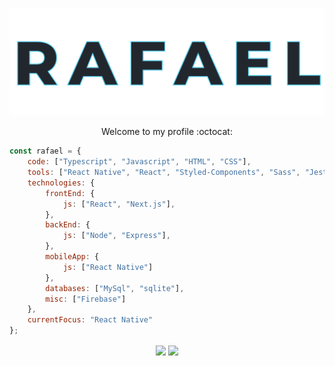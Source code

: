 <p align="center">
  <img src="title.svg" />
</p>

<p align="center">
  Welcome to my profile :octocat:
</p>

```javascript
const rafael = {
    code: ["Typescript", "Javascript", "HTML", "CSS"],
    tools: ["React Native", "React", "Styled-Components", "Sass", "Jest", "Firebase"],
    technologies: {
        frontEnd: {
            js: ["React", "Next.js"],
        },
        backEnd: {
            js: ["Node", "Express"],
        },
        mobileApp: {
            js: ["React Native"]
        },
        databases: ["MySql", "sqlite"],
        misc: ["Firebase"]
    },
    currentFocus: "React Native"
};
```

<p align="center">
  <img align="center" src="https://github-readme-stats.vercel.app/api/?username=rafalmeida73&theme=react&show_icons=true"/>
  <img align="center" src="https://github-readme-stats.vercel.app/api/top-langs/?username=rafalmeida73&theme=react&show_icons=true"/>
</p>

##





